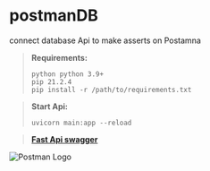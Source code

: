 # postmanDB
connect database Api to make asserts on Postamna

> **Requirements:** 
> ```
> python python 3.9+ 
> pip 21.2.4
> pip install -r /path/to/requirements.txt

> **Start Api:**
> 
>     uvicorn main:app --reload

> [**Fast Api swagger**](http://127.0.0.1:8000/docs)

![Postman Logo](https://miro.medium.com/max/1024/1*fVBL9mtLJmHIH6YpU7WvHQ.png)
